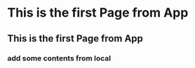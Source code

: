 # This is the first Page from App

## This is the first Page from App

### add some contents from local

